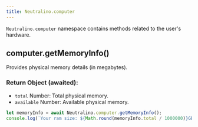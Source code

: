 ```yaml
---
title: Neutralino.computer
---
```


`Neutralino.computer` namespace contains methods related to the user's hardware.

## computer.getMemoryInfo()
Provides physical memory details (in megabytes).

### Return Object (awaited):
  - `total` Number: Total physical memory.
  - `available` Number: Available physical memory.


```js
let memoryInfo = await Neutralino.computer.getMemoryInfo();
console.log(`Your ram size: ${Math.round(memoryInfo.total / 1000000)}GB`);
```
